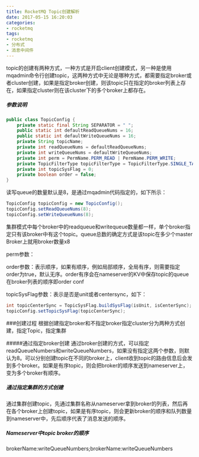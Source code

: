 ```yaml
---
title: RocketMQ Topic创建解析
date: 2017-05-15 16:20:03
categories:
- rocketmq
tags:
- rocketmq
- 分布式
- 消息中间件
---
```


topic的创建有两种方式，一种方式是开启client创建模式，另一种是使用mqadmin命令行创建topic，这两种方式中无论是哪种方式，都需要指定broker或者cluster创建，如果是指定broker创建，则该topic只在指定的broker列表上存在，如果指定cluster则在该cluster下的多个broker上都存在。

##### 参数说明
```java
public class TopicConfig {
    private static final String SEPARATOR = " ";
    public static int defaultReadQueueNums = 16;
    public static int defaultWriteQueueNums = 16;
    private String topicName;
    private int readQueueNums = defaultReadQueueNums;
    private int writeQueueNums = defaultWriteQueueNums;
    private int perm = PermName.PERM_READ | PermName.PERM_WRITE;
    private TopicFilterType topicFilterType = TopicFilterType.SINGLE_TAG;
    private int topicSysFlag = 0;
    private boolean order = false;
}
```
读写queue的数量默认是8，是通过mqadmin代码指定的，如下所示：

```java
TopicConfig topicConfig = new TopicConfig();
topicConfig.setReadQueueNums(8);
topicConfig.setWriteQueueNums(8);
```
集群模式中每个broker中的readqueue和writequeue数量都一样，单个broker指定只有该broker中有这个topic。queue总数的确定方式是该topic在多少个master Broker上就用broker数量x8

perm参数：

order参数：表示顺序，如果有顺序，例如局部顺序，全局有序，则需要指定order为true，默认无序。order有序会在nameserver的KV中保存topic的queue在broker列表的顺序即order conf

topicSysFlag参数：表示是否是unit或者centersync，如下：

```java
int topicCenterSync = TopicSysFlag.buildSysFlag(isUnit, isCenterSync);
topicConfig.setTopicSysFlag(topicCenterSync);
```

###创建过程
根据创建指定broker和不指定broker指定cluster分为两种方式创建，指定Topic，指定集群

#####通过指定broker创建
通过broker创建的方式，可以指定readQueueNumbers和writeQueueNumbers，如果没有指定这两个参数，则默认为8。可以分别创建topic在不同的broker上，client收到topic的路由信息后会发到多个broker。如果是有序topic，则会把broker的顺序发送到nameserver上，变为多个broker有顺序。

##### 通过指定集群的方式创建
通过集群创建topic，先通过集群名称从nameserver拿到broker的列表，然后再在各个broker上创建topic，如果是有序topic，则会更新broker的顺序和队列数量到nameserver中，先后顺序代表了消息发送的顺序。

##### Nameserver中topic broker的顺序
brokerName:writeQueueNumbers;brokerName:writeQueueNumbers
